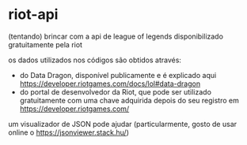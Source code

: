 # riot-api
(tentando) brincar com a api de league of legends disponibilizado gratuitamente pela riot

os dados utilizados nos códigos são obtidos através:
- do Data Dragon, disponível publicamente e é explicado aqui https://developer.riotgames.com/docs/lol#data-dragon
- do portal de desenvolvedor da Riot, que pode ser utilizado gratuitamente com uma chave adquirida depois do seu registro em https://developer.riotgames.com/

um visualizador de JSON pode ajudar (particularmente, gosto de usar online o https://jsonviewer.stack.hu/)
